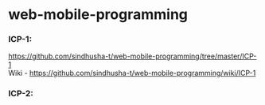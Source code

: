 # web-mobile-programming

### ICP-1:
https://github.com/sindhusha-t/web-mobile-programming/tree/master/ICP-1   
Wiki - https://github.com/sindhusha-t/web-mobile-programming/wiki/ICP-1

### ICP-2:

